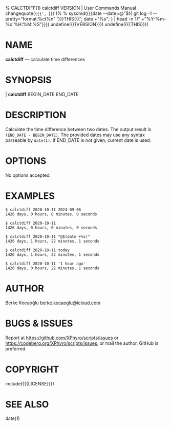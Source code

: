 % CALCTDIFF(1) calctdiff VERSION | User Commands Manual
changequote(`{{{', `}}}')%
% syscmd({{{date --date=@"$({ git log -1 --pretty="format:%ct%n" '}}}THIS{{{'; date +"%s"; } | head -n 1)" +"%Y-%m-%d %H:%M:%S"}}})
undefine({{{VERSION}}})
undefine({{{THIS}}})

# NAME

**calctdiff** — calculate time differences

# SYNOPSIS

| **calctdiff** BEGIN_DATE END_DATE

# DESCRIPTION

Calculate the time difference between two dates. The output result is
`(END_DATE - BEGIN_DATE)`. The provided dates may use any syntax parseable by
`date(1)`. If END_DATE is not given, current date is used.

# OPTIONS

No options accepted.

# EXAMPLES

```
$ calctdiff 2020-10-11 2024-09-06
1426 days, 0 hours, 0 minutes, 0 seconds

$ calctdiff 2020-10-11
1426 days, 0 hours, 0 minutes, 0 seconds

$ calctdiff 2020-10-11 "@$(date +%s)"
1426 days, 1 hours, 22 minutes, 1 seconds

$ calctdiff 2020-10-11 today
1426 days, 1 hours, 22 minutes, 1 seconds

$ calctdiff 2020-10-11 '1 hour ago'
1426 days, 0 hours, 22 minutes, 1 seconds
```

# AUTHOR

Berke Kocaoğlu <berke.kocaoglu@icloud.com>

# BUGS & ISSUES

Report at <https://github.com/XPhyro/scripts/issues> or
<https://codeberg.org/XPhyro/scripts/issues>, or mail the author.
GitHub is preferred.

# COPYRIGHT

include({{{LICENSE}}})

# SEE ALSO

date(1)
